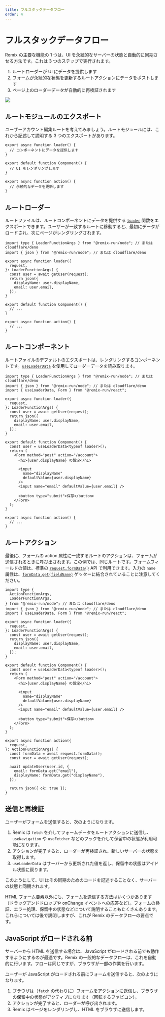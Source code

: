 ```yaml
---
title: フルスタックデータフロー
order: 4
---
```


# フルスタックデータフロー

Remix の主要な機能の 1 つは、UI を永続的なサーバーの状態と自動的に同期させる方法です。これは 3 つのステップで実行されます。

1. ルートローダーが UI にデータを提供します
2. フォームが永続的な状態を更新するルートアクションにデータをポストします
3. ページ上のローダーデータが自動的に再検証されます

<img class="tutorial rounded-xl" src="/blog-images/posts/remix-data-flow/loader-action-component.png" />

## ルートモジュールのエクスポート

ユーザーアカウント編集ルートを考えてみましょう。ルートモジュールには、これから記述して説明する 3 つのエクスポートがあります。

```tsx filename=routes/account.tsx
export async function loader() {
  // コンポーネントにデータを提供します
}

export default function Component() {
  // UI をレンダリングします
}

export async function action() {
  // 永続的なデータを更新します
}
```

## ルートローダー

ルートファイルは、ルートコンポーネントにデータを提供する [`loader`][loader] 関数をエクスポートできます。ユーザーが一致するルートに移動すると、最初にデータがロードされ、次にページがレンダリングされます。

```tsx filename=routes/account.tsx lines=[1-2,4-12]
import type { LoaderFunctionArgs } from "@remix-run/node"; // または cloudflare/deno
import { json } from "@remix-run/node"; // または cloudflare/deno

export async function loader({
  request,
}: LoaderFunctionArgs) {
  const user = await getUser(request);
  return json({
    displayName: user.displayName,
    email: user.email,
  });
}

export default function Component() {
  // ...
}

export async function action() {
  // ...
}
```

## ルートコンポーネント

ルートファイルのデフォルトのエクスポートは、レンダリングするコンポーネントです。[`useLoaderData`][use_loader_data] を使用してローダーデータを読み取ります。

```tsx lines=[3,15-30]
import type { LoaderFunctionArgs } from "@remix-run/node"; // または cloudflare/deno
import { json } from "@remix-run/node"; // または cloudflare/deno
import { useLoaderData, Form } from "@remix-run/react";

export async function loader({
  request,
}: LoaderFunctionArgs) {
  const user = await getUser(request);
  return json({
    displayName: user.displayName,
    email: user.email,
  });
}

export default function Component() {
  const user = useLoaderData<typeof loader>();
  return (
    <Form method="post" action="/account">
      <h1>{user.displayName} の設定</h1>

      <input
        name="displayName"
        defaultValue={user.displayName}
      />
      <input name="email" defaultValue={user.email} />

      <button type="submit">保存</button>
    </Form>
  );
}

export async function action() {
  // ...
}
```

## ルートアクション

最後に、フォームの action 属性に一致するルートのアクションは、フォームが送信されるときに呼び出されます。この例では、同じルートです。フォームフィールドの値は、標準の [`request.formData()`][request_form_data] API で利用できます。入力の `name` 属性は、[`formData.get(fieldName)`][form_data_get] ゲッターに結合されていることに注意してください。

```tsx lines=[2,35-47]
import type {
  ActionFunctionArgs,
  LoaderFunctionArgs,
} from "@remix-run/node"; // または cloudflare/deno
import { json } from "@remix-run/node"; // または cloudflare/deno
import { useLoaderData, Form } from "@remix-run/react";

export async function loader({
  request,
}: LoaderFunctionArgs) {
  const user = await getUser(request);
  return json({
    displayName: user.displayName,
    email: user.email,
  });
}

export default function Component() {
  const user = useLoaderData<typeof loader>();
  return (
    <Form method="post" action="/account">
      <h1>{user.displayName} の設定</h1>

      <input
        name="displayName"
        defaultValue={user.displayName}
      />
      <input name="email" defaultValue={user.email} />

      <button type="submit">保存</button>
    </Form>
  );
}

export async function action({
  request,
}: ActionFunctionArgs) {
  const formData = await request.formData();
  const user = await getUser(request);

  await updateUser(user.id, {
    email: formData.get("email"),
    displayName: formData.get("displayName"),
  });

  return json({ ok: true });
}
```

## 送信と再検証

ユーザーがフォームを送信すると、次のようになります。

1. Remix は `fetch` を介してフォームデータをルートアクションに送信し、`useNavigation` や `useFetcher` などのフックを介して保留中の状態が利用可能になります。
2. アクションが完了すると、ローダーが再検証され、新しいサーバーの状態を取得します。
3. `useLoaderData` はサーバーから更新された値を返し、保留中の状態はアイドル状態に戻ります。

このようにして、UI はその同期のためのコードを記述することなく、サーバーの状態と同期されます。

HTML フォーム要素以外にも、フォームを送信する方法はいくつかあります（ドラッグアンドドロップや onChange イベントへの応答など）。フォームの検証、エラー処理、保留中の状態などについて説明することもたくさんあります。これらについては後で説明しますが、これが Remix のデータフローの要点です。

## JavaScript がロードされる前

サーバーから HTML を送信する場合は、JavaScript がロードされる前でも動作するようにするのが最適です。Remix の一般的なデータフローは、これを自動的に行います。フローは同じですが、ブラウザが一部の作業を行います。

ユーザーが JavaScript がロードされる前にフォームを送信すると、次のようになります。

1. ブラウザは（`fetch` の代わりに）フォームをアクションに送信し、ブラウザの保留中の状態がアクティブになります（回転するファビコン）。
2. アクションが完了すると、ローダーが呼び出されます。
3. Remix はページをレンダリングし、HTML をブラウザに送信します。

[loader]: ../route/loader
[use_loader_data]: ../hooks/use-loader-data
[request_form_data]: https://developer.mozilla.org/en-US/docs/Web/API/Request/formData
[form_data_get]: https://developer.mozilla.org/en-US/docs/Web/API/FormData/get
